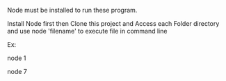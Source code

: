 Node must be installed to run these program. 

Install Node first then Clone this project and Access each Folder directory and use node 'filename' to execute file in command line

Ex:

node 1

node 7
